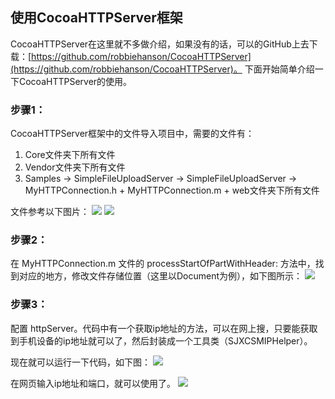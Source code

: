 ## 使用CocoaHTTPServer框架

CocoaHTTPServer在这里就不多做介绍，如果没有的话，可以的GitHub上去下载：[https://github.com/robbiehanson/CocoaHTTPServer](https://github.com/robbiehanson/CocoaHTTPServer)。
下面开始简单介绍一下CocoaHTTPServer的使用。

### 步骤1：

CocoaHTTPServer框架中的文件导入项目中，需要的文件有：

1. Core文件夹下所有文件
2. Vendor文件夹下所有文件
3. Samples -> SimpleFileUploadServer -> SimpleFileUploadServer -> MyHTTPConnection.h + MyHTTPConnection.m + web文件夹下所有文件   

文件参考以下图片：
![](http://upload-images.jianshu.io/upload_images/4908799-8bd0f1c8b0b61804.png?imageMogr2/auto-orient/strip%7CimageView2/2/w/150)
![](http://upload-images.jianshu.io/upload_images/4908799-5843eef0d02e5787.png?imageMogr2/auto-orient/strip%7CimageView2/2/w/500)

### 步骤2：

在 MyHTTPConnection.m 文件的 processStartOfPartWithHeader: 方法中，找到对应的地方，修改文件存储位置（这里以Document为例），如下图所示：
![](http://upload-images.jianshu.io/upload_images/4908799-5088f8a0afe9e94b.png?imageMogr2/auto-orient/strip%7CimageView2/2/w/500)

### 步骤3：

配置 httpServer。代码中有一个获取ip地址的方法，可以在网上搜，只要能获取到手机设备的ip地址就可以了，然后封装成一个工具类（SJXCSMIPHelper）。

现在就可以运行一下代码，如下图：
![](http://upload-images.jianshu.io/upload_images/4908799-35286bf1672312d2.png?imageMogr2/auto-orient/strip%7CimageView2/2/w/500)

在网页输入ip地址和端口，就可以使用了。
![](http://upload-images.jianshu.io/upload_images/4908799-944b64a48f139ace.png?imageMogr2/auto-orient/strip%7CimageView2/2/w/300)
